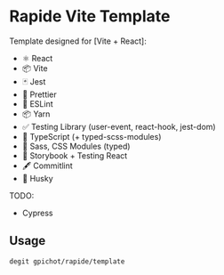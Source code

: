 # Rapide Vite Template

Template designed for [Vite + React]:

- ⚛️ React
- 📦 Vite
- 🃏 Jest
- 📝 Prettier
- 🚫 ESLint
- 📦 Yarn
- ✅ Testing Library (user-event, react-hook, jest-dom)
- 🧰 TypeScript (+ typed-scss-modules)
- 🎨 Sass, CSS Modules (typed)
- 🥷 Storybook + Testing React
- 🖋️ Commitlint
- 🐾 Husky

TODO:

- Cypress

## Usage

```bash
degit gpichot/rapide/template
```
